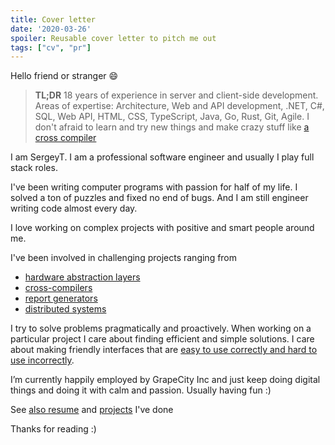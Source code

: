 ```yaml
---
title: Cover letter
date: '2020-03-26'
spoiler: Reusable cover letter to pitch me out
tags: ["cv", "pr"]
---
```


Hello friend or stranger :smile:

> __TL;DR__ 18 years of experience in server and client-side development. Areas of expertise: Architecture, Web and API development, .NET, C#, SQL, Web API, HTML, CSS, TypeScript, Java, Go, Rust, Git, Agile. I don't afraid to learn and try new things and make crazy stuff like [a cross compiler](https://github.com/grapecity/pagefx)

I am SergeyT. I am a professional software engineer and usually I play full stack roles.

I've been writing computer programs with passion for half of my life.
I solved a ton of puzzles and fixed no end of bugs.
And I am still engineer writing code almost every day.

I love working on complex projects with positive and smart people around me.

I've been involved in challenging projects ranging from
* [hardware abstraction layers](https://www.youtube.com/watch?v=sCEM6Z3KvU0&list=PLQR99hR6kJODS8Nehz1PkfvNYTlFJR9fj&index=2)
* [cross-compilers](https://github.com/GrapeCity/pagefx)
* [report generators](https://www.grapecity.com/activereports)
* [distributed systems](https://www.spirent.com/products/lab-as-a-service-automation-velocity)

I try to solve problems pragmatically and proactively. When working on a particular project I care about finding efficient and simple solutions.
I care about making friendly interfaces that are [easy to use correctly and hard to use incorrectly](https://www.aristeia.com/Papers/IEEE_Software_JulAug_2004_revised.htm).

I’m currently happily employed by GrapeCity Inc and just keep doing digital things and doing it with calm and passion. Usually having fun :)

See [also resume](/resume) and [projects](/projects) I've done

Thanks for reading :)
